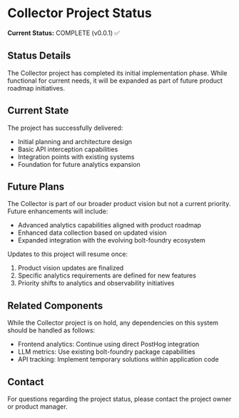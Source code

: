 # Collector Project Status

**Current Status:** COMPLETE (v0.0.1) ✅

## Status Details

The Collector project has completed its initial implementation phase. While functional for current needs, it will be expanded as part of future product roadmap initiatives.

## Current State

The project has successfully delivered:

- Initial planning and architecture design
- Basic API interception capabilities
- Integration points with existing systems
- Foundation for future analytics expansion

## Future Plans

The Collector is part of our broader product vision but not a current priority. Future enhancements will include:

- Advanced analytics capabilities aligned with product roadmap
- Enhanced data collection based on updated vision
- Expanded integration with the evolving bolt-foundry ecosystem

Updates to this project will resume once:

1. Product vision updates are finalized
2. Specific analytics requirements are defined for new features
3. Priority shifts to analytics and observability initiatives

## Related Components

While the Collector project is on hold, any dependencies on this system should
be handled as follows:

- Frontend analytics: Continue using direct PostHog integration
- LLM metrics: Use existing bolt-foundry package capabilities
- API tracking: Implement temporary solutions within application code

## Contact

For questions regarding the project status, please contact the project owner or
product manager.
